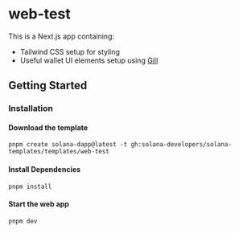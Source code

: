 # web-test

This is a Next.js app containing:

- Tailwind CSS setup for styling
- Useful wallet UI elements setup using [Gill](https://gill.site/)

## Getting Started

### Installation

#### Download the template

```shell
pnpm create solana-dapp@latest -t gh:solana-developers/solana-templates/templates/web-test
```

#### Install Dependencies

```shell
pnpm install
```

#### Start the web app

```shell
pnpm dev
```

